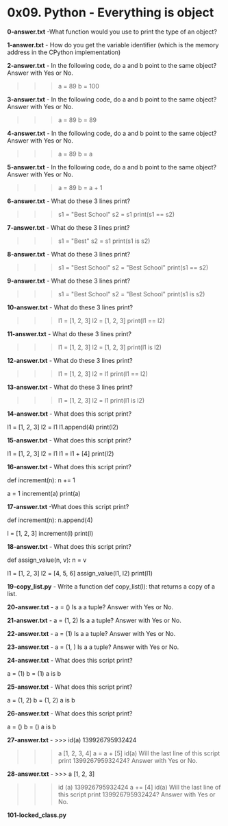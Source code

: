<h1> 0x09. Python - Everything is object </h1>

**0-answer.txt** -What function would you use to print the type of an object?

****1-answer.txt**** - How do you get the variable identifier (which is the memory address in the CPython implementation)

**2-answer.txt** - In the following code, do a and b point to the same object? Answer with Yes or No.

>>> a = 89
>>> b = 100

**3-answer.txt** - In the following code, do a and b point to the same object? Answer with Yes or No.

>>> a = 89
>>> b = 89

**4-answer.txt** - In the following code, do a and b point to the same object? Answer with Yes or No.

>>> a = 89
>>> b = a

**5-answer.txt** - In the following code, do a and b point to the same object? Answer with Yes or No.

>>> a = 89
>>> b = a + 1

**6-answer.txt** - What do these 3 lines print?

>>> s1 = "Best School"
>>> s2 = s1
>>> print(s1 == s2)

**7-answer.txt** - What do these 3 lines print?

>>> s1 = "Best"
>>> s2 = s1
>>> print(s1 is s2)

**8-answer.txt** - What do these 3 lines print?

>>> s1 = "Best School"
>>> s2 = "Best School"
>>> print(s1 == s2)

**9-answer.txt** - What do these 3 lines print?

>>> s1 = "Best School"
>>> s2 = "Best School"
>>> print(s1 is s2)

**10-answer.txt** - What do these 3 lines print?

>>> l1 = [1, 2, 3]
>>> l2 = [1, 2, 3] 
>>> print(l1 == l2)

**11-answer.txt** - What do these 3 lines print?

>>> l1 = [1, 2, 3]
>>> l2 = [1, 2, 3] 
>>> print(l1 is l2)

**12-answer.txt** - What do these 3 lines print?

>>> l1 = [1, 2, 3]
>>> l2 = l1
>>> print(l1 == l2)

**13-answer.txt** - What do these 3 lines print?

>>> l1 = [1, 2, 3]
>>> l2 = l1
>>> print(l1 is l2)

**14-answer.txt** - What does this script print?

l1 = [1, 2, 3]
l2 = l1
l1.append(4)
print(l2)

**15-answer.txt** - What does this script print?

l1 = [1, 2, 3]
l2 = l1
l1 = l1 + [4]
print(l2)

**16-answer.txt** - What does this script print?

def increment(n):
    n += 1

a = 1
increment(a)
print(a)

**17-answer.txt** -What does this script print?

def increment(n):
    n.append(4)

l = [1, 2, 3]
increment(l)
print(l)

**18-answer.txt** - What does this script print?

def assign_value(n, v):
    n = v

l1 = [1, 2, 3]
l2 = [4, 5, 6]
assign_value(l1, l2)
print(l1)

**19-copy_list.py** - Write a function def copy_list(l): that returns a copy of a list.

**20-answer.txt** - a = ()
Is a a tuple? Answer with Yes or No.

**21-answer.txt** - a = (1, 2)
Is a a tuple? Answer with Yes or No.

**22-answer.txt** - a = (1)
Is a a tuple? Answer with Yes or No.

**23-answer.txt** - a = (1, )
Is a a tuple? Answer with Yes or No.

**24-answer.txt** - What does this script print?

a = (1)
b = (1)
a is b

**25-answer.txt** - What does this script print?

a = (1, 2)
b = (1, 2)
a is b

**26-answer.txt** - What does this script print?

a = ()
b = ()
a is b

**27-answer.txt** - >>> id(a)
139926795932424
>>> a
[1, 2, 3, 4]
>>> a = a + [5]
>>> id(a)
Will the last line of this script print 139926795932424? Answer with Yes or No.

**28-answer.txt** - >>> a
[1, 2, 3]
>>> id (a)
139926795932424
>>> a += [4]
>>> id(a)
Will the last line of this script print 139926795932424? Answer with Yes or No.

**101-locked_class.py**